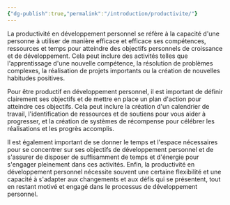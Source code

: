 ```yaml
---
{"dg-publish":true,"permalink":"/introduction/productivite/"}
---
```



La productivité en développement personnel se réfère à la capacité d'une personne à utiliser de manière efficace et efficace ses compétences, ressources et temps pour atteindre des objectifs personnels de croissance et de développement. Cela peut inclure des activités telles que l'apprentissage d'une nouvelle compétence, la résolution de problèmes complexes, la réalisation de projets importants ou la création de nouvelles habitudes positives.

Pour être productif en développement personnel, il est important de définir clairement ses objectifs et de mettre en place un plan d'action pour atteindre ces objectifs. Cela peut inclure la création d'un calendrier de travail, l'identification de ressources et de soutiens pour vous aider à progresser, et la création de systèmes de récompense pour célébrer les réalisations et les progrès accomplis.

Il est également important de se donner le temps et l'espace nécessaires pour se concentrer sur ses objectifs de développement personnel et de s'assurer de disposer de suffisamment de temps et d'énergie pour s'engager pleinement dans ces activités. Enfin, la productivité en développement personnel nécessite souvent une certaine flexibilité et une capacité à s'adapter aux changements et aux défis qui se présentent, tout en restant motivé et engagé dans le processus de développement personnel.